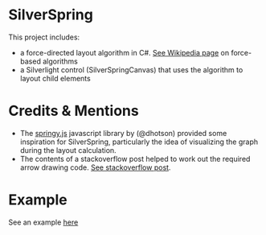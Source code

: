 SilverSpring
============
This project includes:

+ a force-directed layout algorithm in C#. [See Wikipedia page](http://en.wikipedia.org/wiki/Force-based_algorithms_%28graph_drawing%29) on force-based algorithms
+ a Silverlight control (SilverSpringCanvas) that uses the algorithm to layout child elements

Credits & Mentions
==================
+ The [springy.js](https://github.com/dhotson/springy) javascript library by (@dhotson) provided some inspiration for SilverSpring, particularly the idea of visualizing the graph during the layout calculation.
+ The contents of a stackoverflow post helped to work out the required arrow drawing code. [See stackoverflow post](http://stackoverflow.com/questions/1563285/how-to-draw-an-arrow-in-silverlight).

Example
==================
See an example [here](http://phillp.github.com/SilverSpring/)